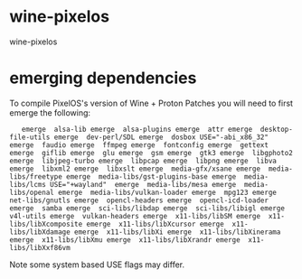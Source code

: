 # wine-pixelos
wine-pixelos

# emerging dependencies 

To compile PixelOS's version of Wine + Proton Patches you will need to first emerge the following:

`	emerge 	alsa-lib
	emerge 	alsa-plugins
	emerge 	attr
	emerge 	desktop-file-utils
	emerge 	dev-perl/SDL
	emerge 	dosbox
USE="-abi_x86_32" 	emerge 	faudio
	emerge 	ffmpeg
	emerge 	fontconfig
	emerge 	gettext
	emerge 	giflib
	emerge 	glu
	emerge 	gsm
	emerge 	gtk3
	emerge 	libgphoto2
	emerge 	libjpeg-turbo
	emerge 	libpcap
	emerge 	libpng
	emerge 	libva
	emerge 	libxml2
	emerge 	libxslt
	emerge 	media-gfx/xsane
	emerge 	media-libs/freetype
	emerge 	media-libs/gst-plugins-base
	emerge 	media-libs/lcms
USE="+wayland" 	emerge 	media-libs/mesa
	emerge 	media-libs/openal
	emerge 	media-libs/vulkan-loader
	emerge 	mpg123
	emerge 	net-libs/gnutls
	emerge 	opencl-headers
	emerge 	opencl-icd-loader
	emerge 	samba
	emerge 	sci-libs/libdap
	emerge 	sci-libs/libigl
	emerge 	v4l-utils
	emerge 	vulkan-headers
	emerge 	x11-libs/libSM
	emerge 	x11-libs/libXcomposite
	emerge 	x11-libs/libXcursor
	emerge 	x11-libs/libXdamage
	emerge 	x11-libs/libXi
	emerge 	x11-libs/libXinerama
	emerge 	x11-libs/libXmu
	emerge 	x11-libs/libXrandr
	emerge 	x11-libs/libXxf86vm`
  
 Note some system based USE flags may differ.


